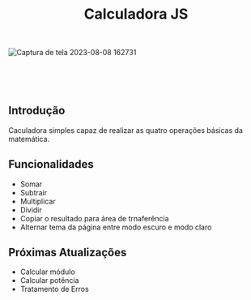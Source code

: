 <h1 align="center"> Calculadora JS </h1> <br>

![Captura de tela 2023-08-08 162731](https://github.com/HeliJuS/calculadora-JS/assets/103338394/6b8781c6-3b93-4413-9cd7-2c9a92290167)

<br>
<br>
<br>
  
## Introdução
Caculadora simples capaz de realizar as quatro operações básicas da matemática. 

## Funcionalidades

* Somar
* Subtrair
* Multiplicar
* Dividir
* Copiar o resultado para área de trnaferência
* Alternar tema da página entre modo escuro e modo claro


## Próximas Atualizações

* Calcular módulo
* Calcular potência
* Tratamento de Erros

